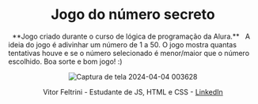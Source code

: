 <h1 align="center"> Jogo do número secreto </h1>
&nbsp;
**Jogo criado durante o curso de lógica de programação da Alura.**
&nbsp;
A ideia do jogo é adivinhar um número de 1 a 50. O jogo mostra quantas tentativas houve e se o número selecionado é menor/maior que o número escolhido.
Boa sorte e bom jogo! :)

<div align="center">
  
![Captura de tela 2024-04-04 003628](https://github.com/VitorFeltrini/secret-number/assets/170122111/63499a1b-4f10-459e-8b79-6a180207b1ee) <center> Vitor Feltrini - Estudante de JS, HTML e CSS - [LinkedIn](https://www.linkedin.com/in/vitor-feltrini-0582b92b3/) </center>

</div>
